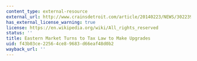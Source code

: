 ```yaml
---
content_type: external-resource
external_url: http://www.crainsdetroit.com/article/20140223/NEWS/302239962/eastern-market-turns-to-tax-law-to-make-upgrades
has_external_license_warning: true
license: https://en.wikipedia.org/wiki/All_rights_reserved
status: ''
title: Eastern Market Turns to Tax Law to Make Upgrades
uid: f43b03ce-2256-4ce8-9683-d66eaf48d0b2
wayback_url: ''
---
```

